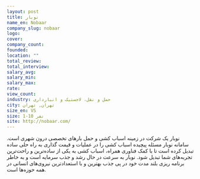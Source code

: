 ```yaml
---
layout: post
title: نوبار
name_en: Nobaar
company_slug: nobaar
logo: 
cover: 
company_count:
founded:
location: ""
total_review: 
total_interview: 
salary_avg: 
salary_min: 
salary_max: 
rate: 
view_count: 
industry: حمل و نقل، لاجستیک و انبارداری
city: تهران, تهران
size_en: VS
size: 1-10 نفر
site: http://nobaar.com/
---
```


نوبار یک شرکت در زمینه اسباب کشی و حمل بارهای تخصصی درون شهری است. سامانه نوبار مسئله پیچیده اسباب کشی را در عملیات و قیمت گذاری به راه ‌حلی ساده تبدیل کرده است تا با کمک فناوری همراه، اسباب کشی به یکی از ساده‌ترین و راحت‌ترین تجربه‌های شما تبدیل شود.  نوبار به سرعت در حال رشد و جذب سرمایه است و به خاطر برنامه ریزی بلند مدت خود در پی جذب بهترین و با استعدادترین نیروی‌های انسانی در همه حوزه‌ها است.
